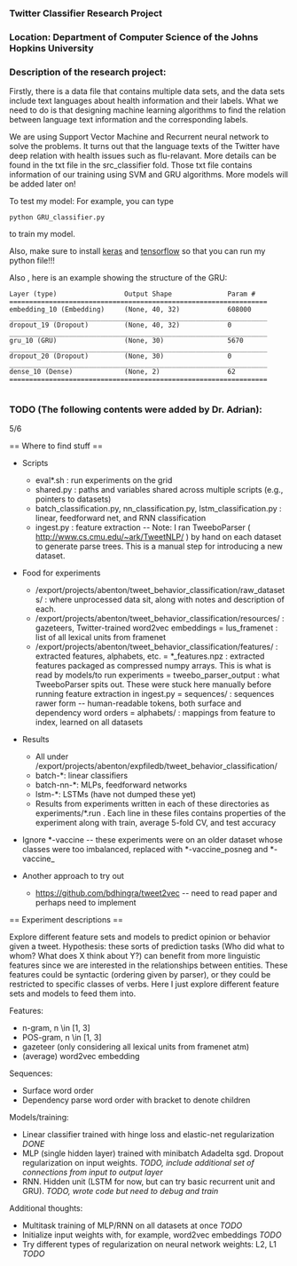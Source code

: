 ### Twitter Classifier Research Project 
### Location: Department of Computer Science of the Johns Hopkins University


### Description of the research project:

Firstly, there is a data file that contains multiple data sets, and the data sets include text languages about health information and their labels. What we need to do is that designing machine learning algorithms to find the relation between language text information and the corresponding labels. 

We are using Support Vector Machine and Recurrent neural network to solve the problems. It turns out that the language texts of the Twitter have deep relation with health issues such as flu-relavant. More details can be found in the txt file in the src_classifier fold. Those txt file contains information of our training using SVM and GRU algorithms. More models will be added later on!

To test my model:
For example, you can type 
```
python GRU_classifier.py 
```
to train my model. 

Also, make sure to install [keras](https://keras.io/#installation) and [tensorflow](https://www.tensorflow.org/install/) so that you can run my python file!!!

Also , here is an example showing the structure of the GRU:
```
Layer (type)                 Output Shape              Param #   
=================================================================
embedding_10 (Embedding)     (None, 40, 32)            608000    
_________________________________________________________________
dropout_19 (Dropout)         (None, 40, 32)            0         
_________________________________________________________________
gru_10 (GRU)                 (None, 30)                5670      
_________________________________________________________________
dropout_20 (Dropout)         (None, 30)                0         
_________________________________________________________________
dense_10 (Dense)             (None, 2)                 62        
=================================================================


```


### TODO (The following contents were added by Dr. Adrian):

5/6

== Where to find stuff ==

+ Scripts
  - eval*.sh  : run experiments on the grid
  - shared.py : paths and variables shared across multiple scripts (e.g., pointers to datasets)
  - batch_classification.py, nn_classification.py, lstm_classification.py : linear, feedforward net, and RNN classification
  - ingest.py : feature extraction -- Note: I ran TweeboParser ( http://www.cs.cmu.edu/~ark/TweetNLP/ ) by hand on each dataset to generate parse trees.
                This is a manual step for introducing a new dataset.

+ Food for experiments
  - /export/projects/abenton/tweet_behavior_classification/raw_datasets/ : where unprocessed data sit, along with notes and description of each.
  - /export/projects/abenton/tweet_behavior_classification/resources/ : gazeteers, Twitter-trained word2vec embeddings
    = lus_framenet : list of all lexical units from framenet
  - /export/projects/abenton/tweet_behavior_classification/features/  : extracted features, alphabets, etc.
    = *_features.npz : extracted features packaged as compressed numpy arrays.  This is what is read by models/to run experiments
    = tweebo_parser_output : what TweeboParser spits out.  These were stuck here manually before running feature extraction in ingest.py
    = sequences/ : sequences rawer form -- human-readable tokens, both surface and dependency word orders
    = alphabets/ : mappings from feature to index, learned on all datasets

+ Results
  - All under /export/projects/abenton/expfiledb/tweet_behavior_classification/
  - batch-*: linear classifiers
  - batch-nn-*: MLPs, feedforward networks
  - lstm-*: LSTMs (have not dumped these yet)
  - Results from experiments written in each of these directories as experiments/*.run .  Each line in these files contains properties of the experiment along with train, average 5-fold CV, and test accuracy

+ Ignore *-vaccine -- these experiments were on an older dataset whose classes were too imbalanced, replaced with *-vaccine_posneg and *-vaccine_

+ Another approach to try out
  - https://github.com/bdhingra/tweet2vec  -- need to read paper and perhaps need to implement

== Experiment descriptions ==

Explore different feature sets and models to predict opinion or behavior given a tweet.  Hypothesis: these sorts of prediction tasks (Who did what to whom?  What does X think about Y?) can benefit from more linguistic features since we are interested in the relationships between entities.  These features could be syntactic (ordering given by parser), or they could be restricted to specific classes of verbs.  Here I just explore different feature sets and models to feed them into.

Features:
+ n-gram, n \in [1, 3]
+ POS-gram, n \in [1, 3]
+ gazeteer (only considering all lexical units from framenet atm)
+ (average) word2vec embedding

Sequences:
+ Surface word order
+ Dependency parse word order with bracket to denote children

Models/training:
+ Linear classifier trained with hinge loss and elastic-net regularization *DONE*
+ MLP (single hidden layer) trained with minibatch Adadelta sgd.  Dropout regularization on input weights.  *TODO, include additional set of connections from input to output layer*
+ RNN.  Hidden unit (LSTM for now, but can try basic recurrent unit and GRU).  *TODO, wrote code but need to debug and train*

Additional thoughts:
+ Multitask training of MLP/RNN on all datasets at once *TODO*
+ Initialize input weights with, for example, word2vec embeddings *TODO*
+ Try different types of regularization on neural network weights: L2, L1 *TODO*
